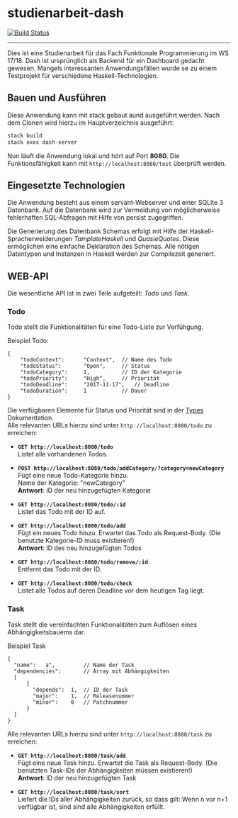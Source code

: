 # studienarbeit-dash
[![Build Status](https://travis-ci.org/ob-fun-ws17/studienarbeit-dash.svg?branch=master)](https://travis-ci.org/ob-fun-ws17/studienarbeit-dash)
___

Dies ist eine Studienarbeit für das Fach Funktionale Programmierung im WS 17/18.
Dash ist ursprünglich als Backend für ein Dashboard gedacht gewesen. Mangels interessanten Anwendungsfällen 
wurde se zu einem Testprojekt für verschiedene Haskell-Technologien.


## Bauen und Ausführen

Diese Anwendung kann mit stack gebaut aund ausgeführt werden.
Nach dem Clonen wird hierzu im Hauptverzeichnis ausgeführt:
```Bash
stack build
stack exec dash-server
```

Nun läuft die Anwendung lokal und hört auf Port **8080**.
Die Funktionsfähigkeit kann mit `http://localhost:8080/test` überprüft werden.

## Eingesetzte Technologien

Die Anwendung besteht aus einem servant-Webserver und einer SQLite 3 Datenbank. Auf die Datenbank wird zur 
Vermeidung von möglicherweise fehlerhaften SQL-Abfragen mit Hilfe von persist zugegriffen.

Die Generierung des Datenbank Schemas erfolgt mit Hilfe der Haskell-Spracherweiderungen *TamplateHaskell* und *QuasieQuotes*. Diese ermöglichen eine einfache Deklaration des Schemas. Alle nötigen Datentypen und Instanzen in Haskell werden zur Compilezeit generiert.

## WEB-API

Die wesentliche API ist in zwei Teile aufgeteilt: *Todo* und *Task*.

### Todo

Todo stellt die Funktionalitäten für eine Todo-Liste zur Verfühgung.

Beispiel Todo:

```
{
	"todoContext":		"Context", 	// Name des Todo
    "todoStatus":		"Open",		// Status
    "todoCategory":		1,			// ID der Kategorie
    "todoPriority":		"High",		// Priorität
    "todoDeadline":		"2017-11-17",	// Deadline
    "todoDuration":		1			// Dauer
}
```

Die verfügbaren Elemente für Status und Priorität sind in der [Types](https://ob-fun-ws17.github.io/studienarbeit-dash/Types.html) Dokumentation.<br>
Alle relevanten URLs hierzu sind unter `http://localhost:8080/todo` zu erreichen:

- **`GET http://localhost:8080/todo`**<br>
Listet alle vorhandenen Todos.

- **`POST http://localhost:8080/todo/addCategory/?category=newCategory`**<br>
Fügt eine neue Todo-Kategorie hinzu.<br>
Name der Kategorie: "newCategory"<br>
**Antwort**: ID der neu hinzugefügten Kategorie<br>

- **`GET http://localhost:8080/todo/:id`**<br>
Listet das Todo mit der ID auf.<br>

- **`GET http://localhost:8080/todo/add`**<br>
Fügt ein neues Todo hinzu. Erwartet das Todo als Request-Body. (Die benutzte Kategorie-ID muss existieren!)<br>
**Antwort**: ID des neu hinzugefügten Todos<br>

- **`GET http://localhost:8080/todo/remove/:id`**<br>
Entfernt das Todo mit der ID.<br>

- **`GET http://localhost:8080/todo/check`**<br>
Listet alle Todos auf deren Deadline vor dem heutigen Tag liegt.<br>


### Task

Task stellt die vereinfachten Funktionalitäten zum Auflösen eines Abhängigkeitsbauems dar.

Beispiel Task

```
{
  "name":	a", 		// Name der Task
  "dependencies":		// Array mit Abhängigkeiten
  [
	  {
       	"depends":	1,	// ID der Task
        "major":	1,	// Releasenummer
        "minor":	0	// Patchnummer
      }
  ]
}
```


Alle relevanten URLs hierzu sind unter `http://localhost:8080/task` zu erreichen:

- **`GET http://localhost:8080/task/add`**<br>
Fügt eine neue Task hinzu. Erwartet die Task als Request-Body. (Die benutzten Task-IDs der Abhängigkeiten müssen existieren!)<br>
**Antwort**: ID der neu hinzugefügten Task<br>

- **`GET http://localhost:8080/task/sort`**<br>
Liefert die IDs aller Abhängigkeiten zurück, so dass gilt: Wenn n vor n+1 verfügbar ist, sind  sind alle Abhängigkeiten erfüllt.
